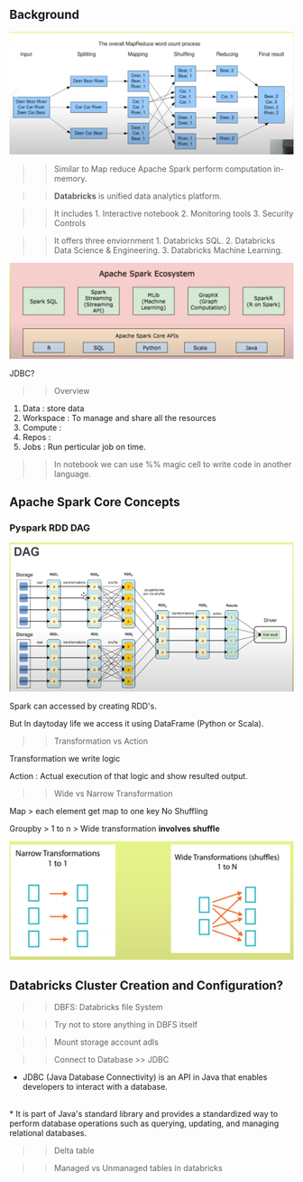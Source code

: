 ## Background 

![](image.png)

>>Similar to Map reduce Apache Spark perform computation in-memory.

>>**Databricks** is unified data analytics platform.

>>It includes 
        1. Interactive notebook
        2. Monitoring tools 
        3. Security Controls

>>It offers three enviornment
        1.  Databricks SQL.
        2.  Databricks Data Science & Engineering.
        3.  Databricks Machine Learning.

![alt text](image-1.png)

JDBC?

>>Overview 
1. Data : store data 
2. Workspace : To manage and share all the resources
3. Compute : 
4. Repos : 
5. Jobs : Run perticular job on time.


>> In notebook we can use %% magic cell to write code in another language. 


## Apache Spark Core Concepts

### Pyspark RDD **DAG**

![alt text](image-2.png)

Spark can accessed by creating RDD's.

But In daytoday life we access it using DataFrame (Python or Scala).

>>Transformation vs Action

Transformation we write logic 

Action : Actual execution of that logic and show resulted output.

>>Wide vs Narrow Transformation

Map > each element get map to one key No Shuffling

Groupby > 1 to n > Wide transformation **involves shuffle**

![alt text](image-3.png)


## Databricks Cluster Creation and Configuration?

>>DBFS: Databricks file System

>>Try not to store anything in DBFS itself

>>Mount storage account adls 

>>Connect to Database >> JDBC

* JDBC (Java Database Connectivity) is an API in Java that enables developers to interact with a database. <br>
<br>
* It is part of Java's standard library and provides a standardized way to perform database operations such as querying, updating, and managing relational databases.

>> Delta table

>> Managed vs Unmanaged tables in databricks